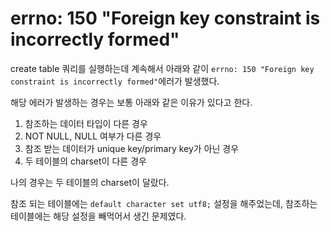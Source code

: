 # errno: 150 "Foreign key constraint is incorrectly formed"

create table 쿼리를 실행하는데 계속해서 아래와 같이 `errno: 150 "Foreign key constraint is incorrectly formed"`에러가 발생했다. 

해당 에러가 발생하는 경우는 보통 아래와 같은 이유가 있다고 한다. 

1. 참조하는 데이터 타입이 다른 경우
2. NOT NULL, NULL 여부가 다른 경우
3. 참조 받는 데이터가 unique key/primary key가 아닌 경우
4. 두 테이블의 charset이 다른 경우

나의 경우는 두 테이블의 charset이 달랐다. 

참조 되는 테이블에는 `default character set utf8;` 설정을 해주었는데, 참조하는 테이블에는 해당 설정을 빼먹어서 생긴 문제였다.
